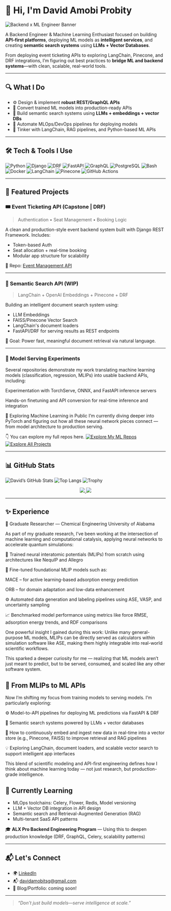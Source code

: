 # 👋 Hi, I'm David Amobi Probity

![Backend x ML Engineer Banner]([https://your_banner_image_url_here.com](https://media.licdn.com/dms/image/v2/D4D16AQHxL6yKFuKbAg/profile-displaybackgroundimage-shrink_350_1400/B4DZX6pR9eG8Ac-/0/1743666881214?e=1756339200&v=beta&t=gtL07WcDsRHCvJf8PhUCfZ80ZWdYQ6HU0O0VdS0HbnU))

A Backend Engineer & Machine Learning Enthusiast focused on building **API-first platforms**, deploying ML models as **intelligent services**, and creating **semantic search systems** using **LLMs + Vector Databases**.

From deploying event ticketing APIs to exploring LangChain, Pinecone, and DRF integrations, I’m figuring out best practices to **bridge ML and backend systems**—with clean, scalable, real-world tools.

---

## 🔍 What I Do

- ⚙️ Design & implement **robust REST/GraphQL APIs**
- 🤖 Convert trained ML models into production-ready APIs
- 🧠 Build semantic search systems using **LLMs + embeddings + vector DBs**
- 🚀 Automate MLOps/DevOps pipelines for deploying models
- 🧪 Tinker with LangChain, RAG pipelines, and Python-based ML APIs

---

## 🛠 Tech & Tools I Use

![Python](https://img.shields.io/badge/Python-3670A0?style=for-the-badge&logo=python&logoColor=white)
![Django](https://img.shields.io/badge/Django-092E20?style=for-the-badge&logo=django&logoColor=white)
![DRF](https://img.shields.io/badge/DRF-ff1709?style=for-the-badge&logo=django&logoColor=white)
![FastAPI](https://img.shields.io/badge/FastAPI-005571?style=for-the-badge&logo=fastapi)
![GraphQL](https://img.shields.io/badge/GraphQL-E10098?style=for-the-badge&logo=graphql&logoColor=white)
![PostgreSQL](https://img.shields.io/badge/PostgreSQL-316192?style=for-the-badge&logo=postgresql&logoColor=white)
![Bash](https://img.shields.io/badge/Bash-121011?style=for-the-badge&logo=gnu-bash&logoColor=white)
![Docker](https://img.shields.io/badge/Docker-2496ED?style=for-the-badge&logo=docker&logoColor=white)
![LangChain](https://img.shields.io/badge/Langchain-black?style=for-the-badge)
![Pinecone](https://img.shields.io/badge/Pinecone-2684FF?style=for-the-badge)
![GitHub Actions](https://img.shields.io/badge/GitHub_Actions-2088FF?style=for-the-badge&logo=github-actions&logoColor=white)


---

## 🚀 Featured Projects

### 🎟 Event Ticketing API (Capstone | DRF)
> Authentication • Seat Management • Booking Logic

A clean and production-style event backend system built with Django REST Framework. Includes:
- Token-based Auth
- Seat allocation + real-time booking
- Modular app structure for scalability

📂 Repo: [Event Management API](https://github.com/dprobity/events_api)

---

### 🔎 Semantic Search API (WIP)
> LangChain + OpenAI Embeddings + Pinecone + DRF

Building an intelligent document search system using:
- LLM Embeddings
- FAISS/Pinecone Vector Search
- LangChain's document loaders
- FastAPI/DRF for serving results as REST endpoints

🔬 Goal: Power fast, meaningful document retrieval via natural language.

---

### 🧪 Model Serving Experiments
Several repositories demonstrate my work translating machine learning models (classification, regression, MLIPs) into usable backend APIs, including:

Experimentation with TorchServe, ONNX, and FastAPI inference servers

Hands-on finetuning and API conversion for real-time inference and integration

🚧 Exploring Machine Learning in Public
I’m currently diving deeper into PyTorch and figuring out how all these neural network pieces connect — from model architecture to production serving.

👇 You can explore my full repos here.
[![Explore My ML Repos](https://img.shields.io/badge/-Explore%20My%20ML%20Repos-blue?style=for-the-badge)](https://github.com/dprobity?tab=repositories)
[![Explore All Projects](https://img.shields.io/badge/-Explore%20All%20Projects-0d1117?style=for-the-badge&logo=github&logoColor=white)](https://github.com/dprobity?tab=repositories)

---

## 📊 GitHub Stats

![David’s GitHub Stats](https://github-readme-stats.vercel.app/api?username=dprobity&show_icons=true&theme=radical)
![Top Langs](https://github-readme-stats.vercel.app/api/top-langs/?username=dprobity&layout=compact&theme=radical)
![Trophy](https://github-profile-trophy.vercel.app/?username=dprobity&theme=flat)

<p align="center">
  <a href="https://github.com/dprobity?tab=repositories&q=ml">
    <img src="https://img.shields.io/badge/-Explore%20ML%20Projects-0d1117?style=for-the-badge&logo=github&logoColor=white" />
  </a>
  <a href="https://github.com/dprobity?tab=repositories&q=api">
    <img src="https://img.shields.io/badge/-Explore%20Backend%20Projects-092E20?style=for-the-badge&logo=django&logoColor=white" />
  </a>
</p>


---


## ✨ Experience
🔬 Graduate Researcher — Chemical Engineering
University of Alabama

As part of my graduate research, I’ve been working at the intersection of machine learning and computational catalysis, applying neural networks to accelerate quantum simulations:

🧠 Trained neural interatomic potentials (MLIPs) from scratch using architectures like NequIP and Allegro

🔁 Fine-tuned foundational MLIP models such as:

MACE – for active learning-based adsorption energy prediction

ORB – for domain adaptation and low-data enhancement

⚙️ Automated data generation and labeling pipelines using ASE, VASP, and uncertainty sampling

📈 Benchmarked model performance using metrics like force RMSE, adsorption energy trends, and RDF comparisons

One powerful insight I gained during this work:
Unlike many general-purpose ML models, MLIPs can be directly served as calculators within simulation software like ASE, making them highly integrable into real-world scientific workflows.

This sparked a deeper curiosity for me — realizing that ML models aren’t just meant to predict, but to be served, consumed, and scaled like any other software system.

## 🚧 From MLIPs to ML APIs
Now I’m shifting my focus from training models to serving models. I’m particularly exploring:

⚙️ Model-to-API pipelines for deploying ML predictions via FastAPI & DRF

🔎 Semantic search systems powered by LLMs + vector databases

🔄 How to continuously embed and ingest new data in real-time into a vector store (e.g., Pinecone, FAISS) to improve retrieval and RAG pipelines

💡 Exploring LangChain, document loaders, and scalable vector search to support intelligent app interfaces

This blend of scientific modeling and API-first engineering defines how I think about machine learning today — not just research, but production-grade intelligence.

## 🧭 Currently Learning

- MLOps toolchains: Celery, Flower, Redis, Model versioning
- LLM + Vector DB integration in API design
- Semantic search and Retrieval-Augmented Generation (RAG)
- Multi-tenant SaaS API patterns

🎓 **ALX Pro Backend Engineering Program** — Using this to deepen production knowledge (DRF, GraphQL, Celery, scalability patterns)

---

## 📬 Let's Connect

- 🌍 [LinkedIn](https://linkedin.com/in/your-link)
- 📬 davidamobitsg@gmail.com
- 🧠 Blog/Portfolio: coming soon!

---

> *“Don’t just build models—serve intelligence at scale.”*

